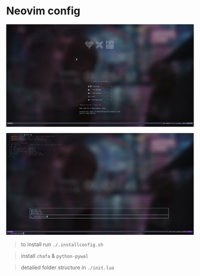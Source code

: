 # Neovim config

![some](./static/nvim.png)

![some](./static/nvim2.png)

> to install run `./.installconfig.sh`

> install `chafa` & `python-pywal`

> detailed folder structure in `./init.lua`
